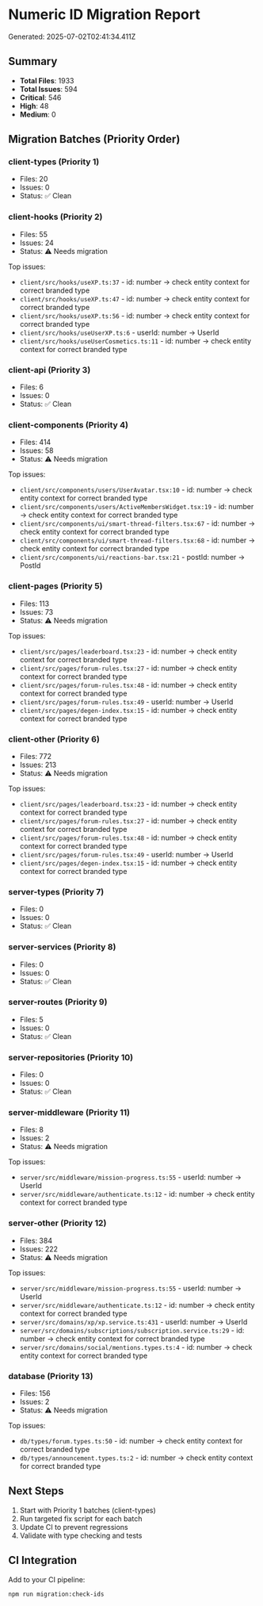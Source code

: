 # Numeric ID Migration Report

Generated: 2025-07-02T02:41:34.411Z

## Summary
- **Total Files**: 1933
- **Total Issues**: 594
- **Critical**: 546
- **High**: 48  
- **Medium**: 0

## Migration Batches (Priority Order)

### client-types (Priority 1)
- Files: 20
- Issues: 0
- Status: ✅ Clean



### client-hooks (Priority 2)
- Files: 55
- Issues: 24
- Status: ⚠️ Needs migration

Top issues:
- `client/src/hooks/useXP.ts:37` - id: number → check entity context for correct branded type
- `client/src/hooks/useXP.ts:47` - id: number → check entity context for correct branded type
- `client/src/hooks/useXP.ts:56` - id: number → check entity context for correct branded type
- `client/src/hooks/useUserXP.ts:6` - userId: number → UserId
- `client/src/hooks/useUserCosmetics.ts:11` - id: number → check entity context for correct branded type

### client-api (Priority 3)
- Files: 6
- Issues: 0
- Status: ✅ Clean



### client-components (Priority 4)
- Files: 414
- Issues: 58
- Status: ⚠️ Needs migration

Top issues:
- `client/src/components/users/UserAvatar.tsx:10` - id: number → check entity context for correct branded type
- `client/src/components/users/ActiveMembersWidget.tsx:19` - id: number → check entity context for correct branded type
- `client/src/components/ui/smart-thread-filters.tsx:67` - id: number → check entity context for correct branded type
- `client/src/components/ui/smart-thread-filters.tsx:68` - id: number → check entity context for correct branded type
- `client/src/components/ui/reactions-bar.tsx:21` - postId: number → PostId

### client-pages (Priority 5)
- Files: 113
- Issues: 73
- Status: ⚠️ Needs migration

Top issues:
- `client/src/pages/leaderboard.tsx:23` - id: number → check entity context for correct branded type
- `client/src/pages/forum-rules.tsx:27` - id: number → check entity context for correct branded type
- `client/src/pages/forum-rules.tsx:48` - id: number → check entity context for correct branded type
- `client/src/pages/forum-rules.tsx:49` - userId: number → UserId
- `client/src/pages/degen-index.tsx:15` - id: number → check entity context for correct branded type

### client-other (Priority 6)
- Files: 772
- Issues: 213
- Status: ⚠️ Needs migration

Top issues:
- `client/src/pages/leaderboard.tsx:23` - id: number → check entity context for correct branded type
- `client/src/pages/forum-rules.tsx:27` - id: number → check entity context for correct branded type
- `client/src/pages/forum-rules.tsx:48` - id: number → check entity context for correct branded type
- `client/src/pages/forum-rules.tsx:49` - userId: number → UserId
- `client/src/pages/degen-index.tsx:15` - id: number → check entity context for correct branded type

### server-types (Priority 7)
- Files: 0
- Issues: 0
- Status: ✅ Clean



### server-services (Priority 8)
- Files: 0
- Issues: 0
- Status: ✅ Clean



### server-routes (Priority 9)
- Files: 5
- Issues: 0
- Status: ✅ Clean



### server-repositories (Priority 10)
- Files: 0
- Issues: 0
- Status: ✅ Clean



### server-middleware (Priority 11)
- Files: 8
- Issues: 2
- Status: ⚠️ Needs migration

Top issues:
- `server/src/middleware/mission-progress.ts:55` - userId: number → UserId
- `server/src/middleware/authenticate.ts:12` - id: number → check entity context for correct branded type

### server-other (Priority 12)
- Files: 384
- Issues: 222
- Status: ⚠️ Needs migration

Top issues:
- `server/src/middleware/mission-progress.ts:55` - userId: number → UserId
- `server/src/middleware/authenticate.ts:12` - id: number → check entity context for correct branded type
- `server/src/domains/xp/xp.service.ts:431` - userId: number → UserId
- `server/src/domains/subscriptions/subscription.service.ts:29` - id: number → check entity context for correct branded type
- `server/src/domains/social/mentions.types.ts:4` - id: number → check entity context for correct branded type

### database (Priority 13)
- Files: 156
- Issues: 2
- Status: ⚠️ Needs migration

Top issues:
- `db/types/forum.types.ts:50` - id: number → check entity context for correct branded type
- `db/types/announcement.types.ts:2` - id: number → check entity context for correct branded type


## Next Steps
1. Start with Priority 1 batches (client-types)
2. Run targeted fix script for each batch
3. Update CI to prevent regressions
4. Validate with type checking and tests

## CI Integration
Add to your CI pipeline:
```bash
npm run migration:check-ids
```
